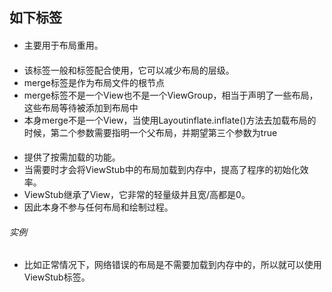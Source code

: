 ## 如下标签

#### <include>

- 主要用于布局重用。

#### <merge>

- 该标签一般和<include>标签配合使用，它可以减少布局的层级。
- merge标签是作为布局文件的根节点
- merge标签不是一个View也不是一个ViewGroup，相当于声明了一些布局，这些布局等待被添加到布局中
- 本身merge不是一个View，当使用Layoutinflate.inflate()方法去加载布局的时候，第二个参数需要指明一个父布局，并期望第三个参数为true

#### <ViewStub>

- 提供了按需加载的功能。
- 当需要时才会将ViewStub中的布局加载到内存中，提高了程序的初始化效率。
- ViewStub继承了View，它非常的轻量级并且宽/高都是0。
- 因此本身不参与任何布局和绘制过程。

###### 实例

- 比如正常情况下，网络错误的布局是不需要加载到内存中的，所以就可以使用ViewStub标签。

